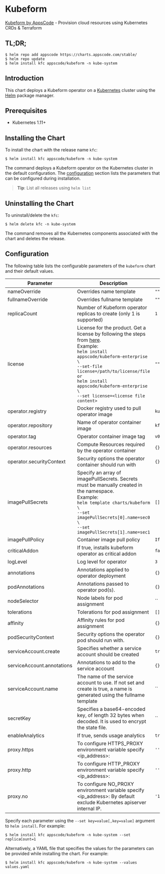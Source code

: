 # Kubeform

[Kubeform by AppsCode](https://github.com/kubeform) - Provision cloud resources using Kubernetes CRDs & Terraform

## TL;DR;

```console
$ helm repo add appscode https://charts.appscode.com/stable/
$ helm repo update
$ helm install kfc appscode/kubeform -n kube-system
```

## Introduction

This chart deploys a Kubeform operator on a [Kubernetes](http://kubernetes.io) cluster using the [Helm](https://helm.sh) package manager.

## Prerequisites

- Kubernetes 1.11+

## Installing the Chart

To install the chart with the release name `kfc`:

```console
$ helm install kfc appscode/kubeform -n kube-system
```

The command deploys a Kubeform operator on the Kubernetes cluster in the default configuration. The [configuration](#configuration) section lists the parameters that can be configured during installation.

> **Tip**: List all releases using `helm list`

## Uninstalling the Chart

To uninstall/delete the `kfc`:

```console
$ helm delete kfc -n kube-system
```

The command removes all the Kubernetes components associated with the chart and deletes the release.

## Configuration

The following table lists the configurable parameters of the `kubeform` chart and their default values.

|         Parameter          |                                                                                                                                                                                  Description                                                                                                                                                                                  |    Default     |
|----------------------------|-------------------------------------------------------------------------------------------------------------------------------------------------------------------------------------------------------------------------------------------------------------------------------------------------------------------------------------------------------------------------------|----------------|
| nameOverride               | Overrides name template                                                                                                                                                                                                                                                                                                                                                       | `""`           |
| fullnameOverride           | Overrides fullname template                                                                                                                                                                                                                                                                                                                                                   | `""`           |
| replicaCount               | Number of Kubeform operator replicas to create (only 1 is supported)                                                                                                                                                                                                                                                                                                          | `1`            |
| license                    | License for the product. Get a license by following the steps from [here](https://kubeform.com/docs/latest/setup/install/community/#get-a-license). <br> Example: <br> `helm install appscode/kubeform-enterprise \` <br> `--set-file license=/path/to/license/file` <br> `or` <br> `helm install appscode/kubeform-enterprise \` <br> `--set license=<license file content>` | `""`           |
| operator.registry          | Docker registry used to pull operator image                                                                                                                                                                                                                                                                                                                                   | `kubeform`     |
| operator.repository        | Name of operator container image                                                                                                                                                                                                                                                                                                                                              | `kfc`          |
| operator.tag               | Operator container image tag                                                                                                                                                                                                                                                                                                                                                  | `v0.3.0`       |
| operator.resources         | Compute Resources required by the operator container                                                                                                                                                                                                                                                                                                                          | `{}`           |
| operator.securityContext   | Security options the operator container should run with                                                                                                                                                                                                                                                                                                                       | `{}`           |
| imagePullSecrets           | Specify an array of imagePullSecrets. Secrets must be manually created in the namespace. <br> Example: <br> `helm template charts/kubeform \` <br> `--set imagePullSecrets[0].name=sec0 \` <br> `--set imagePullSecrets[1].name=sec1`                                                                                                                                         | `[]`           |
| imagePullPolicy            | Container image pull policy                                                                                                                                                                                                                                                                                                                                                   | `IfNotPresent` |
| criticalAddon              | If true, installs kubeform operator as critical addon                                                                                                                                                                                                                                                                                                                         | `false`        |
| logLevel                   | Log level for operator                                                                                                                                                                                                                                                                                                                                                        | `3`            |
| annotations                | Annotations applied to operator deployment                                                                                                                                                                                                                                                                                                                                    | `{}`           |
| podAnnotations             | Annotations passed to operator pod(s).                                                                                                                                                                                                                                                                                                                                        | `{}`           |
| nodeSelector               | Node labels for pod assignment                                                                                                                                                                                                                                                                                                                                                | ``             |
| tolerations                | Tolerations for pod assignment                                                                                                                                                                                                                                                                                                                                                | `[]`           |
| affinity                   | Affinity rules for pod assignment                                                                                                                                                                                                                                                                                                                                             | `{}`           |
| podSecurityContext         | Security options the operator pod should run with.                                                                                                                                                                                                                                                                                                                            | `{}`           |
| serviceAccount.create      | Specifies whether a service account should be created                                                                                                                                                                                                                                                                                                                         | `true`         |
| serviceAccount.annotations | Annotations to add to the service account                                                                                                                                                                                                                                                                                                                                     | `{}`           |
| serviceAccount.name        | The name of the service account to use. If not set and create is true, a name is generated using the fullname template                                                                                                                                                                                                                                                        | ``             |
| secretKey                  | Specifies a base64-encoded key, of length 32 bytes when decoded. It is used to encrypt the state file.                                                                                                                                                                                                                                                                        | ``             |
| enableAnalytics            | If true, sends usage analytics                                                                                                                                                                                                                                                                                                                                                | `true`         |
| proxy.https                | To configure HTTPS_PROXY environment variable specify <ip_address>:<port>                                                                                                                                                                                                                                                                                                     | `''`           |
| proxy.http                 | To configure HTTP_PROXY environment variable specify <ip_address>:<port>                                                                                                                                                                                                                                                                                                      | `''`           |
| proxy.no                   | To configure NO_PROXY environment variable specify <ip_address>:<port> By default exclude Kubernetes apiserver internal IP.                                                                                                                                                                                                                                                   | `'10.43.0.1'`  |


Specify each parameter using the `--set key=value[,key=value]` argument to `helm install`. For example:

```console
$ helm install kfc appscode/kubeform -n kube-system --set replicaCount=1
```

Alternatively, a YAML file that specifies the values for the parameters can be provided while
installing the chart. For example:

```console
$ helm install kfc appscode/kubeform -n kube-system --values values.yaml
```

